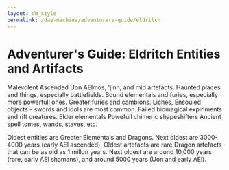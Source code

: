 ```yaml
---
layout: dm_style
permalink: /dae-machina/adventurers-guide/eldritch
---
```


# Adventurer's Guide: Eldritch Entities and Artifacts

Malevolent Ascended
Uon AElmos, 'jinn, and mid artefacts.
Haunted places and things, especially battlefields.
Bound elementals and furies, especially more powerfull ones.
Greater furies and cambions.
Liches, Ensouled objects - swords and idols are most common.
Failed biomagical expiriments and rift creatures.
Elder elementals
Powefull chimeric shapeshifters
Ancient spell tomes, wands, staves, etc.

Oldest entities are Greater Elementals and Dragons. Next oldest are
3000-4000 years (early AEl ascended). Oldest artefacts are rare Dragon
artefacts that can be as old as 1 millon years. Next oldest are around
10,000 years (rare, early AEl shamans), and around 5000 years (Uon and
early AEl).


